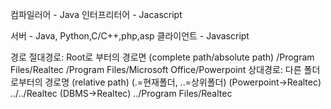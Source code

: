 컴파일러어 - Java
인터프리터어 - Jacascript

서버 - Java, Python,C/C++,php,asp
클라이언트 - Javascript

경로
    절대경로: Root로 부터의 경로면 (complete path/absolute path)
    /Program Files/Realtec
    /Program Files/Microsoft Office/Powerpoint
    상대경로: 다른 폴더로부터의 경로명 (relative path)
    (.=현재폴더, ..=상위폴더)
    (Powerpoint->Realtec)
    ../../Realtec
    (DBMS->Realtec)
    ../Program Files/Realtec
    